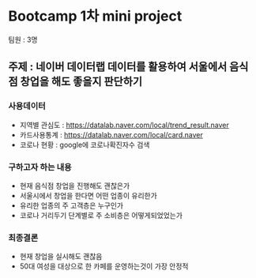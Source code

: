# Bootcamp 1차 mini project
팀원 : 3명

## 주제 : 네이버 데이터랩 데이터를 활용하여 서울에서 음식점 창업을 해도 좋을지 판단하기

### 사용데이터 
- 지역별 관심도 : https://datalab.naver.com/local/trend_result.naver
- 카드사용통계 : https://datalab.naver.com/local/card.naver
- 코로나 현황 : google에 코로나확진자수 검색

### 구하고자 하는 내용
- 현재 음식점 창업을 진행해도 괜찮은가
- 서울시에서 창업을 한다면 어떤 업종이 유리한가
- 유리한 업종의 주 고객층은 누구인가
- 코로나 거리두기 단계별로 주 소비층은 어떻게되었었는가

### 최종결론
- 현재 창업을 실시해도 괜찮음
- 50대 여성을 대상으로 한 카페를 운영하는것이 가장 안정적
